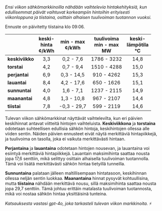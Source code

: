 *Ensi viikon sähkömarkkinoilla nähdään vaihtelevia hintakehityksiä, kun edullisemmat päivät vaihtuvat korkeampiin hintoihin erityisesti viikonloppuna ja tiistaina, osittain alhaisen tuulivoiman tuotannon vuoksi.*

Ennuste on päivitetty tiistaina klo 09:06.

|          | keski-<br>hinta<br>¢/kWh | min - max<br>¢/kWh | tuulivoima<br>min - max<br>MW | keski-<br>lämpötila<br>°C |
|:-------------|:----------------:|:----------------:|:-------------:|:-------------:|
| **keskiviikko** | 3,3 | 0,2 - 7,6 | 1786 - 3232 | 14,8 |
| **torstai**    | 4,2 | 0,7 - 9,4 | 1510 - 4288 | 15,0 |
| **perjantai**  | 6,9 | 0,3 - 14,5 | 910 - 4262  | 15,3 |
| **lauantai**   | 8,4 | 4,2 - 17,6 | 650 - 1626  | 15,1 |
| **sunnuntai**  | 4,0 | 1,6 - 7,1 | 1237 - 2115 | 14,9 |
| **maanantai**  | 4,8 | 1,3 - 10,8 | 967 - 2107  | 14,4 |
| **tiistai**    | 7,8 | -0,3 - 29,7 | 599 - 2119  | 14,6 |

Tulevan viikon sähkömarkkinat näyttävät vaihtelevilta, kun eri päivien keskihinnat antavat viitteitä hintojen vaihteluista. **Keskiviikkona** ja **torstaina** odotetaan suhteellisen edullisia sähkön hintoja, keskihintojen ollessa alle viiden sentin. Näiden päivien ennusteet eivät näytä merkittäviä hintapiikkejä, ja tuulivoima on tasolla, joka ei vaikuta merkittävästi hintaan.

**Perjantaina** ja **lauantaina** odotetaan hintojen nousevan, ja lauantaina voi esiintyä merkittäviä hintapiikkejä. Lauantain maksimihinta saattaa nousta jopa 17,6 senttiin, mikä selittyy osittain alhaisella tuulivoiman tuotannolla. Tämä voi lisätä merkittävästi sähkön hintaa tietyillä tunneilla.

**Sunnuntaina** palataan jälleen maltillisempaan hintatasoon, keskihinnan ollessa neljän sentin luokkaa. **Maanantaina** hinnat pysyvät kohtuullisina, mutta **tiistaina** nähdään merkittävä nousu, sillä maksimihinta saattaa nousta jopa 29,7 senttiin. Tämä johtuu erittäin matalasta tuulivoiman tuotannosta, mikä voi nostaa sähkön hintaa yksittäisinä tunteina.

*Katsauksesta vastasi gpt-4o, joka tarkasteli tulevan viikon markkinoita.* ⚡️
